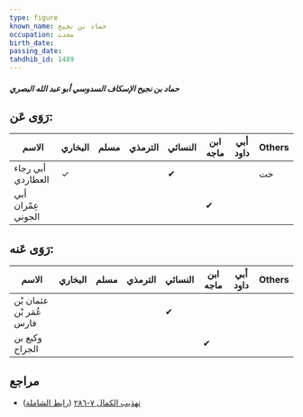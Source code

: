 ```yaml
---
type: figure
known_name: حماد بن نجيح
occupation: محدث
birth_date:
passing_date:
tahdhib_id: 1489
---
```

##### حماد بن نجيح الإسكاف السدوسي أبو عبد الله البصري

## رَوَى عَن:
| الاسم              | البخاري | مسلم | الترمذي | النسائي | ابن ماجه | أبي داود | Others |
| ------------------ | ------- | ---- | ------- | ------- | -------- | -------- | ------ |
| أبي رجاء العطاردي  | ✓       |      |         | ✔       |          |          | خت     |
| أبي عِمْران الجوني |         |      |         |         | ✔        |          |        |
## رَوَى عَنه:
| الاسم                    | البخاري | مسلم | الترمذي | النسائي | ابن ماجه | أبي داود | Others |
| ------------------------ | ------- | ---- | ------- | ------- | -------- | -------- | ------ |
| عثمان بْن عُمَر بْن فارس |         |      |         | ✔       |          |          |        |
| وكيع بن الجراح           |         |      |         |         | ✔        |          |        |
## مراجع
- [تهذيب الكمال ٧-٢٨٦](obsidian://open?vault=Tahdhib-al-Kamal&file=Figures/١٤٨٩-حماد%20بن%20نجيح%20الإسكاف%20السدوسي%20أبو%20عبد%20الله%20البصري) ([رابط الشاملة](https://shamela.ws/book/3722/3508))